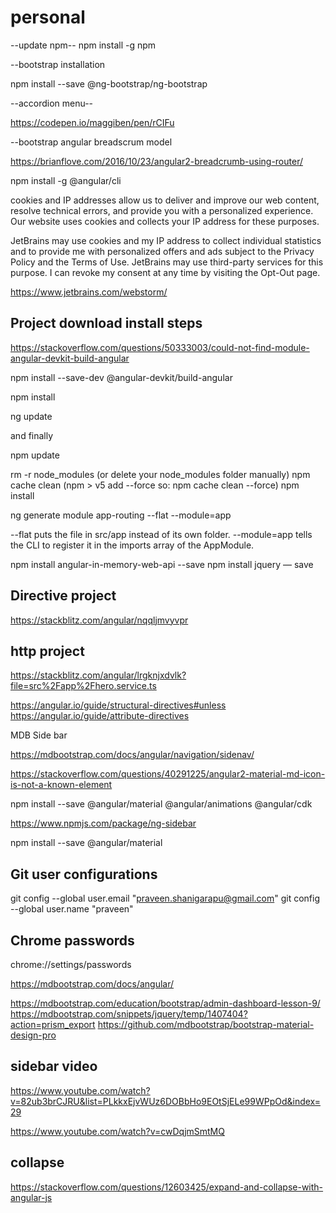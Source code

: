 # personal
--update npm--
npm install -g npm


--bootstrap installation

npm install --save @ng-bootstrap/ng-bootstrap

--accordion menu--

https://codepen.io/maggiben/pen/rCIFu

--bootstrap angular breadscrum model

https://brianflove.com/2016/10/23/angular2-breadcrumb-using-router/

npm install -g @angular/cli



cookies and IP addresses allow us to deliver and improve our web content, resolve technical errors, and provide you with a personalized experience. Our website uses cookies and collects your IP address for these purposes.

JetBrains may use cookies and my IP address to
collect individual statistics and to provide me with
personalized offers and ads subject to the Privacy
Policy and the Terms of Use. JetBrains may use
third-party services for this purpose. I can revoke
my consent at any time by visiting the Opt-Out page.


https://www.jetbrains.com/webstorm/

Project download install steps
-------------------------------

https://stackoverflow.com/questions/50333003/could-not-find-module-angular-devkit-build-angular

npm install --save-dev @angular-devkit/build-angular

npm install

ng update

and finally

npm update

rm -r node_modules (or delete your node_modules folder manually)
npm cache clean (npm > v5 add --force so: npm cache clean --force)
npm install

ng generate module app-routing --flat --module=app

--flat puts the file in src/app instead of its own folder.
--module=app tells the CLI to register it in the imports array of the AppModule.

npm install angular-in-memory-web-api --save
npm install jquery — save

Directive project
------------------
https://stackblitz.com/angular/nqqljmvyvpr


http project
-------------

https://stackblitz.com/angular/lrgknjxdvlk?file=src%2Fapp%2Fhero.service.ts

https://angular.io/guide/structural-directives#unless
https://angular.io/guide/attribute-directives


MDB Side bar

https://mdbootstrap.com/docs/angular/navigation/sidenav/

https://stackoverflow.com/questions/40291225/angular2-material-md-icon-is-not-a-known-element

npm install --save @angular/material @angular/animations @angular/cdk

https://www.npmjs.com/package/ng-sidebar


npm install --save @angular/material

Git user configurations
------------------------

  git config --global user.email "praveen.shanigarapu@gmail.com"
  git config --global user.name "praveen"
  
  
  Chrome passwords
  -----------------
  
  chrome://settings/passwords
  
  https://mdbootstrap.com/docs/angular/
  
  https://mdbootstrap.com/education/bootstrap/admin-dashboard-lesson-9/
  https://mdbootstrap.com/snippets/jquery/temp/1407404?action=prism_export
  https://github.com/mdbootstrap/bootstrap-material-design-pro


sidebar video
--------------

https://www.youtube.com/watch?v=82ub3brCJRU&list=PLkkxEjvWUz6DOBbHo9EOtSjELe99WPpOd&index=29

https://www.youtube.com/watch?v=cwDqjmSmtMQ

collapse 
--------
https://stackoverflow.com/questions/12603425/expand-and-collapse-with-angular-js


